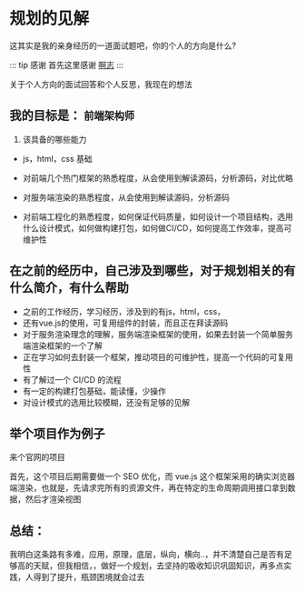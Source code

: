 # 规划的见解

这其实是我的亲身经历的一道面试题吧，你的个人的方向是什么?

::: tip 感谢
首先这里感谢 [啊志](https://github.com/LinkXSystem)
:::

关于个人方向的面试回答和个人反思，我现在的想法

## 我的目标是： `前端架构师`

1. 该具备的哪些能力

* js，html，css 基础

* 对前端几个热门框架的熟悉程度，从会使用到解读源码，分析源码，对比优略

* 对服务端渲染的熟悉程度，从会使用到解读源码，分析源码

* 对前端工程化的熟悉程度，如何保证代码质量，如何设计一个项目结构，选用什么设计模式，如何做构建打包，如何做CI/CD，如何提高工作效率，提高可维护性

## 在之前的经历中，自己涉及到哪些，对于规划相关的有什么简介，有什么帮助

* 之前的工作经历，学习经历，涉及到的有js，html，css，
* 还有vue.js的使用，可复用组件的封装，而且正在拜读源码
* 对于服务渲染理念的理解，服务端渲染框架的使用，如果去封装一个简单服务端渲染框架的一个了解
* 正在学习如何去封装一个框架，推动项目的可维护性，提高一个代码的可复用性
* 有了解过一个 CI/CD 的流程
* 有一定的构建打包基础，能读懂，少操作
* 对设计模式的选用比较模糊，还没有足够的见解

## 举个项目作为例子

来个官网的项目

首先，这个项目后期需要做一个 SEO 优化，而 vue.js 这个框架采用的确实浏览器端渲染，也就是，先请求完所有的资源文件，再在特定的生命周期调用接口拿到数据，然后才渲染视图

## 总结：

我明白这条路有多难，应用，原理，底层，纵向，横向..，并不清楚自己是否有足够高的天赋，但我相信，，做好一个规划，去坚持的吸收知识巩固知识，再多点实践，人得到了提升，瓶颈困境就会过去
